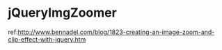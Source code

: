# jQueryImgZoomer

ref:http://www.bennadel.com/blog/1823-creating-an-image-zoom-and-clip-effect-with-jquery.htm
